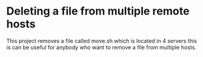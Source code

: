 # Deleting a file from multiple remote hosts
This project removes a file called move.sh which is located in 4 servers this is can be useful for anybody who want to remove a file from multiple hosts.
